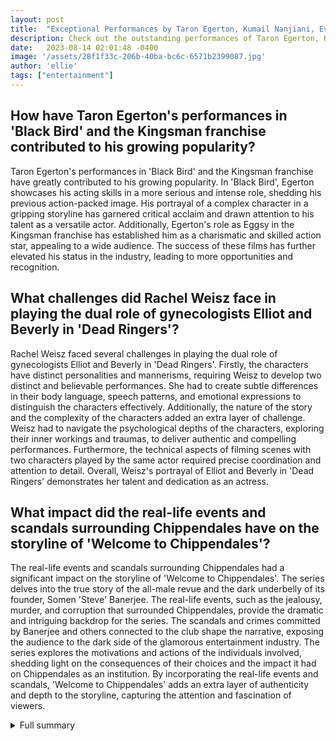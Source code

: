 ```yaml
---
layout: post
title:  "Exceptional Performances by Taron Egerton, Kumail Nanjiani, Evan Peters, Steven Yeun, Michael Shannon, and Daniel Radcliffe in TV Shows"
description: Check out the outstanding performances of Taron Egerton, Kumail Nanjiani, Evan Peters, Steven Yeun, Michael Shannon, and Daniel Radcliffe in various TV shows!
date:   2023-08-14 02:01:48 -0400
image: '/assets/28f1f33c-206b-40ba-bc6c-6571b2399087.jpg'
author: 'ellie'
tags: ["entertainment"]
---
```


## How have Taron Egerton's performances in 'Black Bird' and the Kingsman franchise contributed to his growing popularity?
Taron Egerton's performances in 'Black Bird' and the Kingsman franchise have greatly contributed to his growing popularity. In 'Black Bird', Egerton showcases his acting skills in a more serious and intense role, shedding his previous action-packed image. His portrayal of a complex character in a gripping storyline has garnered critical acclaim and drawn attention to his talent as a versatile actor. Additionally, Egerton's role as Eggsy in the Kingsman franchise has established him as a charismatic and skilled action star, appealing to a wide audience. The success of these films has further elevated his status in the industry, leading to more opportunities and recognition.

## What challenges did Rachel Weisz face in playing the dual role of gynecologists Elliot and Beverly in 'Dead Ringers'?
Rachel Weisz faced several challenges in playing the dual role of gynecologists Elliot and Beverly in 'Dead Ringers'. Firstly, the characters have distinct personalities and mannerisms, requiring Weisz to develop two distinct and believable performances. She had to create subtle differences in their body language, speech patterns, and emotional expressions to distinguish the characters effectively. Additionally, the nature of the story and the complexity of the characters added an extra layer of challenge. Weisz had to navigate the psychological depths of the characters, exploring their inner workings and traumas, to deliver authentic and compelling performances. Furthermore, the technical aspects of filming scenes with two characters played by the same actor required precise coordination and attention to detail. Overall, Weisz's portrayal of Elliot and Beverly in 'Dead Ringers' demonstrates her talent and dedication as an actress.

## What impact did the real-life events and scandals surrounding Chippendales have on the storyline of 'Welcome to Chippendales'?
The real-life events and scandals surrounding Chippendales had a significant impact on the storyline of 'Welcome to Chippendales'. The series delves into the true story of the all-male revue and the dark underbelly of its founder, Somen 'Steve' Banerjee. The real-life events, such as the jealousy, murder, and corruption that surrounded Chippendales, provide the dramatic and intriguing backdrop for the series. The scandals and crimes committed by Banerjee and others connected to the club shape the narrative, exposing the audience to the dark side of the glamorous entertainment industry. The series explores the motivations and actions of the individuals involved, shedding light on the consequences of their choices and the impact it had on Chippendales as an institution. By incorporating the real-life events and scandals, 'Welcome to Chippendales' adds an extra layer of authenticity and depth to the storyline, capturing the attention and fascination of viewers.

<details>
  <summary>Full summary</summary>
This article highlights the exceptional performances of Taron Egerton, Kumail Nanjiani, Evan Peters, Steven Yeun, Michael Shannon, and Daniel Radcliffe in different TV shows. Each actor has received recognition and praise for their roles, despite some of the shows not being nominated for best limited series.<br><br>Hollywood stars Taron Egerton and Rachel Weisz recently appeared for an Actor-On-Actor interview with Variety. In the interview, the two talked about their shows and how was their experience playing their complex characters. During the interview, Weisz also discovered that Egerton once claimed that Weisz is his celebrity crush.<br><br>Taron Egerton earns nominations for his portrayal in 'Black Bird'. Evan Peters receives recognition for his role in 'Dahmer — Monster: The Jeffrey Dahmer Story'. Michael Shannon impresses in 'George & Tammy'. Kumail Nanjiani shines in 'Welcome to Chippendales'. Daniel Radcliffe nominated for his performance in 'Weird: The Al Yankovic Story'. Steven Yeun receives his first Emmy nomination for 'Beef'.<br><br>Taron Egerton and Rachel Weisz appeared for an Actor-On-Actor interview with Variety. They talked about their shows and their experience playing complex characters. Taron Egerton claimed that Rachel Weisz is his celebrity crush. Rachel Weisz gained recognition for her role in The Mummy franchise. Taron Egerton gained popularity after starring in the Kingsman franchise. Taron Egerton talked about his Apple TV+ series, Black Bird. Rachel Weisz talked about her dual role in Amazon Prime Video's Dead Ringers. Taron Egerton got in shape for his role in Black Bird. Black Bird is based on the novel 'In with the Devil'. Black Bird premiered on Apple TV+ on July 8th, 2022. Rachel Weisz plays the dual role of gynecologists Elliot and Beverly in Dead Ringers. Dead Ringers is based on the 1988 film of the same name. Dead Ringers premiered on Amazon Prime Video on April 21st, 2023. Taron Egerton revealed that Rachel Weisz is his celebrity crush. Rachel Weisz discovered that she is Taron Egerton's celebrity crush. Rachel Weisz is honored to be Taron Egerton's celebrity crush.<br><br>George & Tammy is an American biographical drama television miniseries created by Abe Sylvia and directed by John Hillcoat. It premiered on Paramount Network, Showtime and CMT on December 4, 2022, with Showtime as its primary network. It stars Jessica Chastain and Michael Shannon as country music legends Tammy Wynette and George Jones. The series chronicles their tumultuous relationship and intertwined careers. The series received a positive critical reception, particularly for the performances of Chastain and Shannon. Chastain received a nomination for Best Actress – Miniseries or Television Film at the 80th Golden Globe Awards. Chastain won the Screen Actors Guild Award for Outstanding Performance by a Female Actor in a Miniseries or Television Movie at the 29th Screen Actors Guild Awards. The series is based on the book The Three of Us: Growing Up with Tammy and George by Georgette Jones. Principal photography began on December 8, 2021, at the EUE/Screen Gems Studios in Wilmington, North Carolina. Chastain and Shannon recorded their own vocals for the show and performed them live on set. A soundtrack featuring songs from the show was released digitally on December 16, 2022.<br><br>Hulu's limited series Welcome to Chippendales premieres on Nov. 22. The series tells the true story behind the all-male revue founded by Somen 'Steve' Banerjee in 1980s Los Angeles. The story involves male strippers, jealousy, and murder. The series is based on the 2014 book, Deadly Dance: The Chippendales Murders. Kumail Nanjiani, Juliette Lewis, and Murray Bartlett star in the series. Banerjee was an Indian immigrant who bought a failing L.A. club in 1975 and later turned it into Chippendales. The idea to turn the club into a strip club for women came from club promoter Paul Snider. The shirtless Chippendale dancers wore bow tie collars and cuffs as a nod to Playboy bunnies. Banerjee hired Snider as Chippendales' first emcee but later replaced him. In 1980, Snider killed Playboy Playmate Dorothy Stratten and himself. Nick De Noia was a choreographer hired by Banerjee and they often clashed over the direction of the shows. De Noia later launched a successful Chippendales tour. Chippendales became a cultural phenomenon with calendars, TV appearances, and spoofs. Banerjee engaged in corrupt business practices and had rival nightclubs burned down. Chippendales filed for bankruptcy following a discrimination lawsuit in 1987. Banerjee became angry with De Noia for the tour's success and eventually had him killed in 1987. De Noia's murder went unsolved for years. Banerjee later attempted to have a former Chippendales dancer and choreographer killed, but the plot was foiled by the FBI. Banerjee was charged with murder for hire and other crimes and he entered into a plea agreement. Hours before his scheduled sentencing, Banerjee died by suicide. Chippendales survived the scandal and continues to be a popular male revue. Banerjee's son founded his own male revue called Strippendales.<br><br>'Weird: The Al Yankovic Story' features an impressive cast including Michael McKean as Sleazy MC, Patton Oswalt as Heckler, Paul F. Tompkins as Gallagher, Quinta Brunson as Oprah Winfrey, Will Forte as Ben Scotti, Arturo Castro as Pablo Escobar, Dot-Marie Jones as Big Mama, Emo Philips as Salvador Dali, Demetri Martin as Tiny Tim, Lin Manuel Miranda as ER doctor, Nina West as Divine, Trenyce as Diana Ross, Jack Black as Wolfman Jack, Josh Groban as Waiter, and Conan O'Brien as Andy Warhol.<br><br>The TV show 'BEEF' Season 1 follows the events of Danny and Amy's road rage incident, their escalating conflicts, and the shocking twists and turns that unfold. Danny and Amy have a road rage incident. Danny shows up at Amy's house and pees in her guest bathroom. Amy leaves bad Yelp reviews for Danny's business. Amy catfishes Danny on his work Instagram. Danny asks Isaac for money and starts a new business. Danny and Isaac steal supplies from a construction site. Amy negotiates a deal to sell her business. Amy asks George to sell an antique chair to Jordan. Danny heckles Amy at a conference in Vegas. Isaac ends up in prison. Amy and Paul have an affair. Danny catfishes George and forms a bond with him. Danny plans a burglary attempt on Amy and George's home. Fumi chases away Danny's cronies with a gun. Naomi suspects Amy and Danny's involvement in the road rage incident. Amy offers Danny money to lie about the driver of the truck. Danny calls a tip line and blames Isaac for driving the truck. Danny knocks George unconscious. June sneaks into Danny's car. Isaac demands a ransom for June. Isaac and Michael raid Jordan's house. Jordan is cut in half by the panic room door. Paul escapes but Danny is left behind. Amy and Danny go over the side of a cliff. Danny and Amy survive the crash. Danny is shot by George. Danny is in a coma. Amy embraces Danny in his hospital bed.<br><br>These TV shows have captured the attention of audiences and critics alike, showcasing the talent and versatility of Taron Egerton, Kumail Nanjiani, Evan Peters, Steven Yeun, Michael Shannon, and Daniel Radcliffe. With their exceptional performances and exciting roles, these actors have proven their ability to captivate and entertain viewers.
</details>
